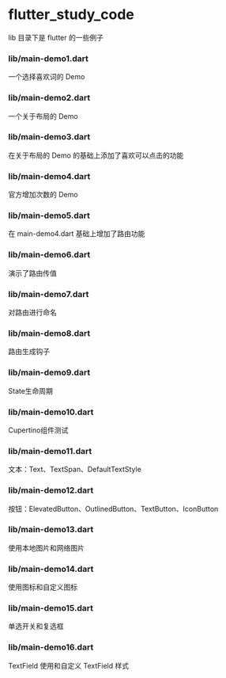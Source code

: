# flutter_study_code

lib 目录下是 flutter 的一些例子

### lib/main-demo1.dart

一个选择喜欢词的 Demo

### lib/main-demo2.dart

一个关于布局的 Demo

### lib/main-demo3.dart

在关于布局的 Demo 的基础上添加了喜欢可以点击的功能

### lib/main-demo4.dart

官方增加次数的 Demo

### lib/main-demo5.dart

在 main-demo4.dart 基础上增加了路由功能

### lib/main-demo6.dart

演示了路由传值

### lib/main-demo7.dart

对路由进行命名

### lib/main-demo8.dart

路由生成钩子

### lib/main-demo9.dart

State生命周期

### lib/main-demo10.dart

Cupertino组件测试

### lib/main-demo11.dart

文本：Text、TextSpan、DefaultTextStyle

### lib/main-demo12.dart

按钮：ElevatedButton、OutlinedButton、TextButton、IconButton

### lib/main-demo13.dart

使用本地图片和网络图片

### lib/main-demo14.dart

使用图标和自定义图标

### lib/main-demo15.dart

单选开关和复选框
 
### lib/main-demo16.dart
 
TextField 使用和自定义 TextField 样式


